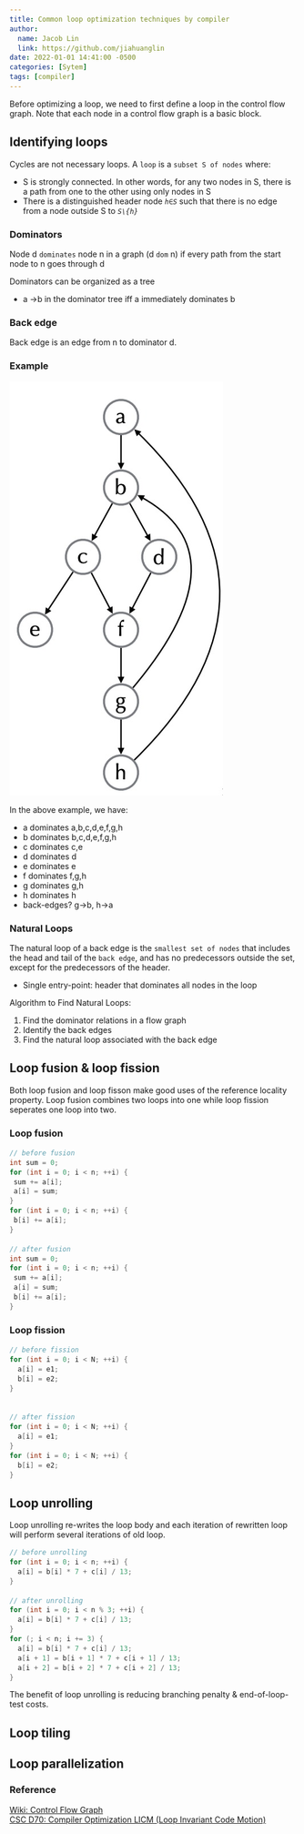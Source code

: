 ```yaml
---
title: Common loop optimization techniques by compiler
author:
  name: Jacob Lin
  link: https://github.com/jiahuanglin
date: 2022-01-01 14:41:00 -0500
categories: [Sytem]
tags: [compiler]
---
```


Before optimizing a loop, we need to first define a loop in the control flow graph. Note that each node in a control flow graph is a basic block.

## Identifying loops
Cycles are not necessary loops. A `loop` is a `subset S of nodes` where:
 - S is strongly connected. In other words, for any two nodes in S, there is a path from one to the other using only nodes in S
 - There is a distinguished header node *`h∈S`* such that there is no edge from a node outside S to *`S\{h}`*

### Dominators
Node d `dominates` node n in a graph (d `dom` n) if every path from
the start node to n goes through d

Dominators can be organized as a tree
  - a ->b in the dominator tree iff a immediately dominates b


### Back edge
Back edge is an edge from n to dominator d.

### Example
![example cfg](/assets/img/posts/loop-optimization/dominator-back-edge-example.jpg)

In the above example, we have:

- a dominates a,b,c,d,e,f,g,h 
- b dominates b,c,d,e,f,g,h 
- c dominates c,e 
- d dominates d 
- e dominates e 
- f dominates f,g,h 
- g dominates g,h 
- h dominates h 
- back-edges? g→b, h→a


### Natural Loops
The natural loop of a back edge is the `smallest set of nodes` that includes the head and tail of the `back edge`, and has no predecessors outside the set, except for the predecessors of the header.
  - Single entry-point: header that dominates all nodes in the loop

Algorithm to Find Natural Loops:
1. Find the dominator relations in a flow graph
2. Identify the back edges
3. Find the natural loop associated with the back edge

## Loop fusion & loop fission
Both loop fusion and loop fisson make good uses of the reference locality property. Loop fusion combines two loops into one while loop fission seperates one loop into two.

### Loop fusion
```c++
// before fusion
int sum = 0;
for (int i = 0; i < n; ++i) {
 sum += a[i];
 a[i] = sum;
}
for (int i = 0; i < n; ++i) {
 b[i] += a[i];
}

// after fusion
int sum = 0;
for (int i = 0; i < n; ++i) {
 sum += a[i];
 a[i] = sum;
 b[i] += a[i];
}
```

### Loop fission
```c++
// before fission
for (int i = 0; i < N; ++i) {
  a[i] = e1;
  b[i] = e2;
}


// after fission
for (int i = 0; i < N; ++i) {
  a[i] = e1;
}
for (int i = 0; i < N; ++i) {
  b[i] = e2;
}
```


## Loop unrolling
Loop unrolling re-writes the loop body and each iteration of rewritten loop will perform several iterations of old loop.

```c++
// before unrolling
for (int i = 0; i < n; ++i) {
  a[i] = b[i] * 7 + c[i] / 13;
}

// after unrolling
for (int i = 0; i < n % 3; ++i) {
  a[i] = b[i] * 7 + c[i] / 13;
}
for (; i < n; i += 3) {
  a[i] = b[i] * 7 + c[i] / 13;
  a[i + 1] = b[i + 1] * 7 + c[i + 1] / 13;
  a[i + 2] = b[i + 2] * 7 + c[i + 2] / 13;
}
```

The benefit of loop unrolling is reducing branching penalty & end-of-loop-test costs.

## Loop tiling

## Loop parallelization


### Reference
[Wiki: Control Flow Graph](https://en.wikipedia.org/wiki/Control-flow_graph)\
[CSC D70: Compiler Optimization LICM (Loop Invariant Code Motion)](http://www.cs.toronto.edu/~pekhimenko/courses/cscd70-w18/docs/Lecture%205%20[LICM%20and%20Strength%20Reduction]%2002.08.2018.pdf)
